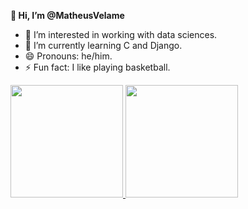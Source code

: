<h><strong>👋 Hi, I’m @MatheusVelame</strong></h>
- 👀 I’m interested in working with data sciences.
- 🌱 I’m currently learning C and Django.
- 😄 Pronouns: he/him.
- ⚡ Fun fact: I like playing basketball.


<div>
<a href="https://github.com/MatheusVelame">
<img loading="lazy" height="180em" src="https://github-readme-stats.vercel.app/api/top-langs/?username=MatheusVelame&layout=compact&langs_count=7&theme=dracula"/>
<img loading="lazy" height="180em" src="https://github-readme-stats.vercel.app/api?username=MatheusVelame&show_icons=true&theme=dracula&include_all_commits=true&count_private=true"/>
</div>
